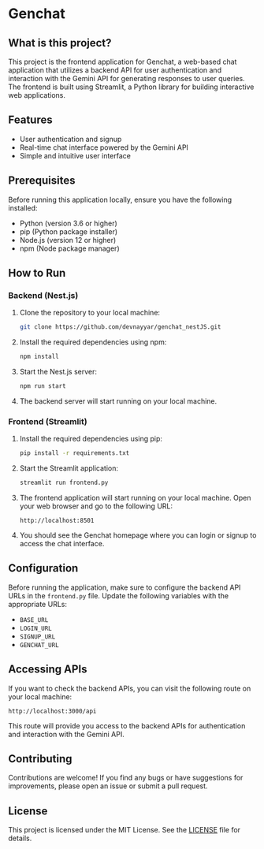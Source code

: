 # Genchat

## What is this project?

This project is the frontend application for Genchat, a web-based chat application that utilizes a backend API for user authentication and interaction with the Gemini API for generating responses to user queries. The frontend is built using Streamlit, a Python library for building interactive web applications.

## Features

- User authentication and signup
- Real-time chat interface powered by the Gemini API
- Simple and intuitive user interface

## Prerequisites

Before running this application locally, ensure you have the following installed:

- Python (version 3.6 or higher)
- pip (Python package installer)
- Node.js (version 12 or higher)
- npm (Node package manager)

## How to Run

### Backend (Nest.js)

1. Clone the repository to your local machine:

    ```bash
    git clone https://github.com/devnayyar/genchat_nestJS.git
    ```

2. Install the required dependencies using npm:

    ```bash
    npm install
    ```

3. Start the Nest.js server:

    ```bash
    npm run start
    ```

5. The backend server will start running on your local machine.

### Frontend (Streamlit)

1. Install the required dependencies using pip:

    ```bash
    pip install -r requirements.txt
    ```

2. Start the Streamlit application:

    ```bash
    streamlit run frontend.py
    ```

3. The frontend application will start running on your local machine. Open your web browser and go to the following URL:

    ```
    http://localhost:8501
    ```

4. You should see the Genchat homepage where you can login or signup to access the chat interface.

## Configuration

Before running the application, make sure to configure the backend API URLs in the `frontend.py` file. Update the following variables with the appropriate URLs:

- `BASE_URL`
- `LOGIN_URL`
- `SIGNUP_URL`
- `GENCHAT_URL`

## Accessing APIs

If you want to check the backend APIs, you can visit the following route on your local machine:


    http://localhost:3000/api

This route will provide you access to the backend APIs for authentication and interaction with the Gemini API.


## Contributing

Contributions are welcome! If you find any bugs or have suggestions for improvements, please open an issue or submit a pull request.

## License

This project is licensed under the MIT License. See the [LICENSE](LICENSE) file for details.
